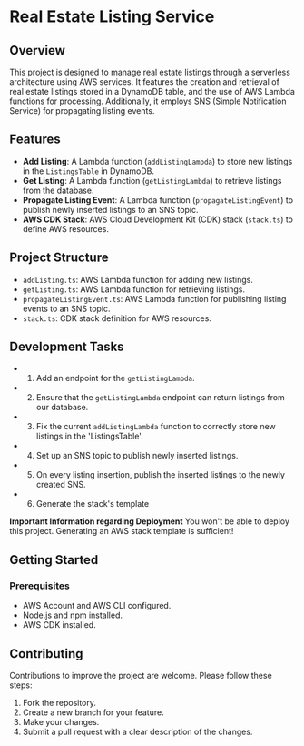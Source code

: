 # Real Estate Listing Service

## Overview

This project is designed to manage real estate listings through a serverless architecture using AWS services. It features the creation and retrieval of real estate listings stored in a DynamoDB table, and the use of AWS Lambda functions for processing. Additionally, it employs SNS (Simple Notification Service) for propagating listing events.

## Features

- **Add Listing**: A Lambda function (`addListingLambda`) to store new listings in the `ListingsTable` in DynamoDB.
- **Get Listing**: A Lambda function (`getListingLambda`) to retrieve listings from the database.
- **Propagate Listing Event**: A Lambda function (`propagateListingEvent`) to publish newly inserted listings to an SNS topic.
- **AWS CDK Stack**: AWS Cloud Development Kit (CDK) stack (`stack.ts`) to define AWS resources.

## Project Structure

- `addListing.ts`: AWS Lambda function for adding new listings.
- `getListing.ts`: AWS Lambda function for retrieving listings.
- `propagateListingEvent.ts`: AWS Lambda function for publishing listing events to an SNS topic.
- `stack.ts`: CDK stack definition for AWS resources.

## Development Tasks

- 1. Add an endpoint for the `getListingLambda`.
- 2. Ensure that the `getListingLambda` endpoint can return listings from our database.
- 3. Fix the current `addListingLambda` function to correctly store new listings in the 'ListingsTable'.
- 4. Set up an SNS topic to publish newly inserted listings.
- 5. On every listing insertion, publish the inserted listings to the newly created SNS.
- 6. Generate the stack's template

**Important Information regarding Deployment**
You won't be able to deploy this project. Generating an AWS stack template is sufficient!

## Getting Started

### Prerequisites

- AWS Account and AWS CLI configured.
- Node.js and npm installed.
- AWS CDK installed.

## Contributing

Contributions to improve the project are welcome. Please follow these steps:

1. Fork the repository.
2. Create a new branch for your feature.
3. Make your changes.
4. Submit a pull request with a clear description of the changes.

